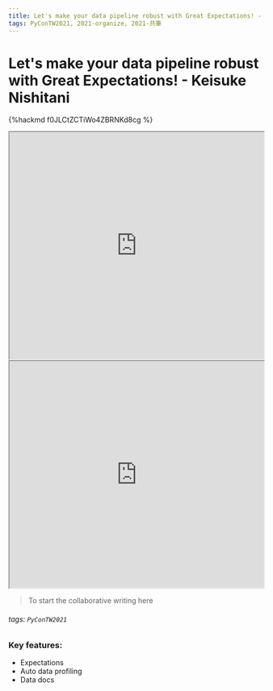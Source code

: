 ```yaml
---
title: Let's make your data pipeline robust with Great Expectations! - Keisuke Nishitani
tags: PyConTW2021, 2021-organize, 2021-共筆
---
```


# Let's make your data pipeline robust with Great Expectations! - Keisuke Nishitani

{%hackmd f0JLCtZCTiWo4ZBRNKd8cg %}

<iframe src="https://app.sli.do/event/pib1ies7" height=450 width=100%></iframe>

<iframe src="https://wall.sli.do/event/pib1ies7?section=4a6eba71-fca3-4b33-80e8-035da52c4d8d" height=450 width=100%></iframe>

> To start the collaborative writing here

###### tags: `PyConTW2021`

### Key features:
* Expectations
* Auto data profiling
* Data docs
